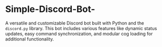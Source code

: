 # Simple-Discord-Bot-
A versatile and customizable Discord bot built with Python and the `discord.py` library. This bot includes various features like dynamic status updates, easy command synchronization, and modular cog loading for additional functionality.
